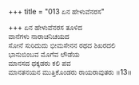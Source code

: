 +++
title = "013 ಏನ ಹೇಳುವೆನರಸ"

+++
ಏನ ಹೇಳುವೆನರಸ ತೂಳಿದ  
ವಾನೆಗಳು ನಾರಾಚನಿಚಯದ  
ಸೋನೆ ಸುರಿದುದು ಭೀಮಸೇನನ ರಥದ ಶಿಖರದಲಿ  
ಭಾನುಬಿಂಬವ ಮೊಗೆವ ಲೌಡೆಯ  
ಮಾನಸದ ಧಕ್ಕಡರು ಕಲಿ ಪವ  
ಮಾನತನಯನ ಮುತ್ತಿಕೊಂಡರು ರಾಯರಾವುತರು     ॥13॥
